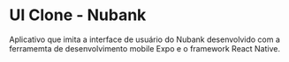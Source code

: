 # UI Clone - Nubank

Aplicativo que imita a interface de usuário do Nubank desenvolvido com a ferramemta de desenvolvimento mobile Expo e o framework React Native.
